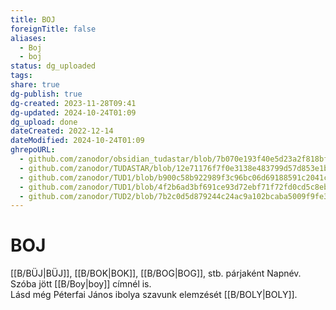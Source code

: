 ```yaml
---
title: BOJ
foreignTitle: false
aliases:
  - Boj
  - boj
status: dg_uploaded
tags:
share: true
dg-publish: true
dg-created: 2023-11-28T09:41
dg-updated: 2024-10-24T01:09
dg_upload: done
dateCreated: 2022-12-14
dateModified: 2024-10-24T01:09
ghrepoURL:
  - github.com/zanodor/obsidian_tudastar/blob/7b070e193f40e5d23a2f818bf803593fb05aaed9/B/BOJ.md
  - github.com/zanodor/TUDASTAR/blob/12e71176f7f0e3138e483799d57d853e1bed8a4e/B/BOJ.md
  - github.com/zanodor/TUD1/blob/b900c58b922989f3c96bc06d69188591c2041c82/B/BOJ.md
  - github.com/zanodor/TUD1/blob/4f2b6ad3bf691ce93d72ebf71f72fd0cd5c8eb69/B/BOJ.md
  - github.com/zanodor/TUD2/blob/7b2c0d5d879244c24ac9a102bcaba5009f9fe3a5/B/BOJ.md
---
```


# BOJ

[[B/BÜJ\|BÜJ]], [[B/BOK\|BOK]], [[B/BOG\|BOG]], stb. párjaként Napnév. Szóba jött [[B/Boy\|boy]] címnél is.  
Lásd még Péterfai János ibolya szavunk elemzését [[B/BOLY\|BOLY]].  